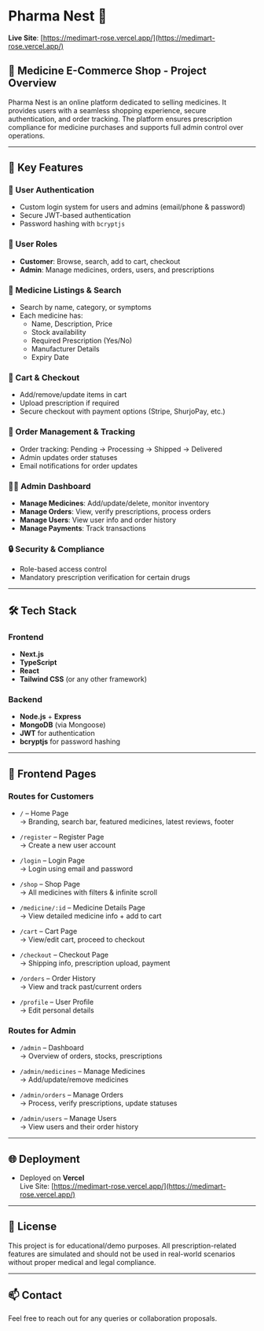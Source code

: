 # Pharma Nest 💊 

**Live Site**: [https://medimart-rose.vercel.app/](https://medimart-rose.vercel.app/)

## 🛒 Medicine E-Commerce Shop - Project Overview

Pharma Nest is an online platform dedicated to selling medicines. It provides users with a seamless shopping experience, secure authentication, and order tracking. The platform ensures prescription compliance for medicine purchases and supports full admin control over operations.

---

## 🔑 Key Features

### 👥 User Authentication
- Custom login system for users and admins (email/phone & password)
- Secure JWT-based authentication
- Password hashing with `bcryptjs`

### 👤 User Roles
- **Customer**: Browse, search, add to cart, checkout
- **Admin**: Manage medicines, orders, users, and prescriptions

### 💊 Medicine Listings & Search
- Search by name, category, or symptoms
- Each medicine has:
  - Name, Description, Price
  - Stock availability
  - Required Prescription (Yes/No)
  - Manufacturer Details
  - Expiry Date

### 🛒 Cart & Checkout
- Add/remove/update items in cart
- Upload prescription if required
- Secure checkout with payment options (Stripe, ShurjoPay, etc.)

### 🚚 Order Management & Tracking
- Order tracking: Pending → Processing → Shipped → Delivered
- Admin updates order statuses
- Email notifications for order updates

### 🧑‍💼 Admin Dashboard
- **Manage Medicines**: Add/update/delete, monitor inventory
- **Manage Orders**: View, verify prescriptions, process orders
- **Manage Users**: View user info and order history
- **Manage Payments**: Track transactions

### 🔒 Security & Compliance
- Role-based access control
- Mandatory prescription verification for certain drugs

---

## 🛠️ Tech Stack

### Frontend
- **Next.js**
- **TypeScript**
- **React**
- **Tailwind CSS** (or any other framework)

### Backend
- **Node.js** + **Express**
- **MongoDB** (via Mongoose)
- **JWT** for authentication
- **bcryptjs** for password hashing

---

## 🧭 Frontend Pages

### Routes for Customers

- `/` – Home Page  
  → Branding, search bar, featured medicines, latest reviews, footer

- `/register` – Register Page  
  → Create a new user account

- `/login` – Login Page  
  → Login using email and password

- `/shop` – Shop Page  
  → All medicines with filters & infinite scroll

- `/medicine/:id` – Medicine Details Page  
  → View detailed medicine info + add to cart

- `/cart` – Cart Page  
  → View/edit cart, proceed to checkout

- `/checkout` – Checkout Page  
  → Shipping info, prescription upload, payment

- `/orders` – Order History  
  → View and track past/current orders

- `/profile` – User Profile  
  → Edit personal details

### Routes for Admin

- `/admin` – Dashboard  
  → Overview of orders, stocks, prescriptions

- `/admin/medicines` – Manage Medicines  
  → Add/update/remove medicines

- `/admin/orders` – Manage Orders  
  → Process, verify prescriptions, update statuses

- `/admin/users` – Manage Users  
  → View users and their order history

---

## 🌐 Deployment

- Deployed on **Vercel**  
  Live Site: [https://medimart-rose.vercel.app/](https://medimart-rose.vercel.app/)

---

## 📌 License

This project is for educational/demo purposes. All prescription-related features are simulated and should not be used in real-world scenarios without proper medical and legal compliance.

---

## 📫 Contact

Feel free to reach out for any queries or collaboration proposals.

